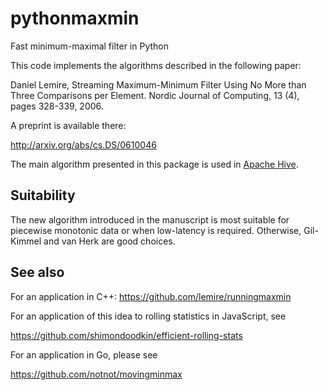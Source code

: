 # pythonmaxmin
Fast minimum-maximal filter in Python



This code implements the algorithms described in the following paper:

Daniel Lemire, Streaming Maximum-Minimum Filter Using No More than 
Three Comparisons per Element. Nordic Journal of Computing, 13 (4), pages 328-339, 2006. 

A preprint is available there:

http://arxiv.org/abs/cs.DS/0610046


The main algorithm presented in this package is used in [Apache Hive](https://github.com/apache/hive).

Suitability 
------------

The new algorithm introduced in the manuscript is most suitable for piecewise monotonic
data or when low-latency is required. Otherwise, Gil-Kimmel and van Herk
are good choices.

See also
---------
For an application in C++:
https://github.com/lemire/runningmaxmin

For an application of this idea to rolling statistics in JavaScript, see

https://github.com/shimondoodkin/efficient-rolling-stats

For an application in Go, please see 

https://github.com/notnot/movingminmax

